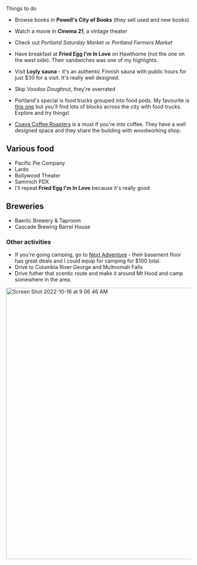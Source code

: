 
Things to do

* Browse books in **Powell's City of Books** (they sell used and new books)
* Watch a movie in **Cinema 21**, a vintage theater
* Check out _Portland Saturday Market_ or _Portland Farmers Market_
* Have breakfast at **Fried Egg I'm In Love** on Hawthorne (not the one on the west side). Their sandwiches was one of my highlights.
* Visit **Loyly sauna** - it's an authentic Finnish sauna with public hours for just $30 for a visit. It's really well designed.
* Skip _Voodoo Doughnut_, they're overrated

* Portland's special is food trucks grouped into food pods. My favourite is [this one](https://www.google.com/maps/place/45%C2%B030'45.8%22N+122%C2%B039'18.0%22W/@45.5127624,-122.6556205,18.83z/data=!4m6!3m5!1s0x0:0x2ed39841d6763855!7e2!8m2!3d45.5127223!4d-122.6549943) but you'll find lots of blocks across the city with food trucks. Explore and try things!
* [Coava Coffee Roasters](https://www.google.com/maps/place/Coava+Coffee+Roasters/@45.5137639,-122.6605095,16.54z/data=!4m5!3m4!1s0x0:0xc63aec4f3d1b3aad!8m2!3d45.5135494!4d-122.6606018) is a must if you're into coffee. They have a well designed space and they share the building with woodworking shop.

## Various food

* Pacific Pie Company
* Lardo
* Bollywood Theater
* Sammich PDX
* I'll repeat **Fried Egg I'm In Love** because it's really good

## Breweries

* Baerlic Brewery & Taproom
* Cascade Brewing Barrel House

### Other activities

* If you're going camping, go to [Next Adventure](https://www.google.com/maps/place/Next+Adventure/@45.5160095,-122.6647758,15.62z/data=!4m13!1m7!3m6!1s0x54950b0b7da97427:0x1c36b9e6f6d18591!2sPortland,+OR,+USA!3b1!8m2!3d45.515232!4d-122.6783853!3m4!1s0x0:0x72795722375e344a!8m2!3d45.5194848!4d-122.6604253) - their basement floor has great deals and I could equip for camping for $100 total.
* Drive to Columbia River George and Multnomah Falls
* Drive futher that scentic route and make it around Mt Hood and camp somewhere in the area.

<img width="741" alt="Screen Shot 2022-10-16 at 9 06 46 AM" src="https://user-images.githubusercontent.com/522155/196045827-46bf8583-20e2-43d7-98c6-93a2093189f3.png">
